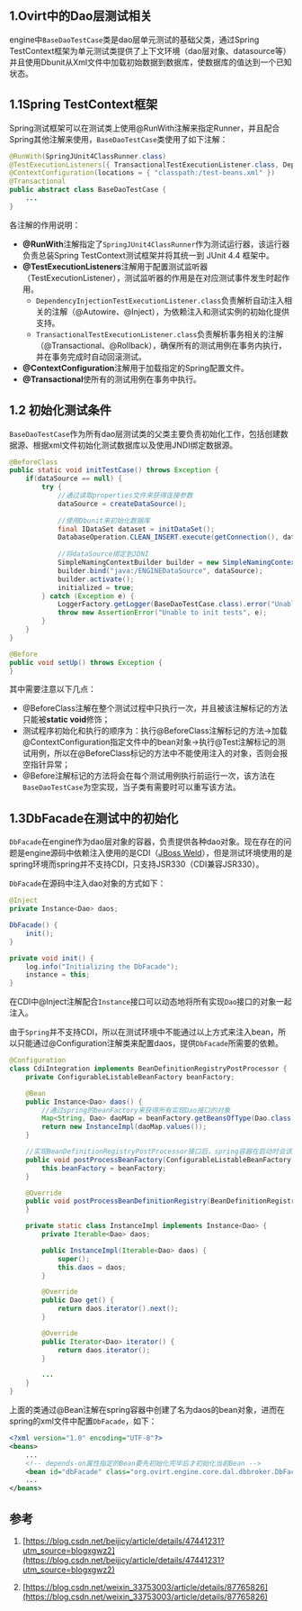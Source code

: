## 1.Ovirt中的Dao层测试相关

engine中`BaseDaoTestCase`类是dao层单元测试的基础父类，通过Spring TestContext框架为单元测试类提供了上下文环境（dao层对象、datasource等）并且使用Dbunit从Xml文件中加载初始数据到数据库，使数据库的值达到一个已知状态。

## 1.1**Spring TestContext框架**

Spring测试框架可以在测试类上使用@RunWith注解来指定Runner，并且配合Spring其他注解来使用，`BaseDaoTestCase`类使用了如下注解：

```java
@RunWith(SpringJUnit4ClassRunner.class)
@TestExecutionListeners({ TransactionalTestExecutionListener.class, DependencyInjectionTestExecutionListener.class })
@ContextConfiguration(locations = { "classpath:/test-beans.xml" })
@Transactional
public abstract class BaseDaoTestCase {
    ...
}
```

各注解的作用说明：

- **@RunWith**注解指定了`SpringJUnit4ClassRunner`作为测试运行器，该运行器负责总装Spring TestContext测试框架并将其统一到 JUnit 4.4 框架中。
- **@TestExecutionListeners**注解用于配置测试监听器（TestExecutionListener），测试监听器的作用是在对应测试事件发生时起作用。
	- `DependencyInjectionTestExecutionListener.class`负责解析自动注入相关的注解（@Autowire、@Inject），为依赖注入和测试实例的初始化提供支持。
	- `TransactionalTestExecutionListener.class`负责解析事务相关的注解（@Transactional、@Rollback），确保所有的测试用例在事务内执行，并在事务完成时自动回滚测试。
- **@ContextConfiguration**注解用于加载指定的Spring配置文件。
- **@Transactional**使所有的测试用例在事务中执行。

## 1.2 初始化测试条件

`BaseDaoTestCase`作为所有dao层测试类的父类主要负责初始化工作，包括创建数据源、根据xml文件初始化测试数据库以及使用JNDI绑定数据源。

```java
@BeforeClass
public static void initTestCase() throws Exception {
    if(dataSource == null) {
        try {
            //通过读取properties文件来获得连接参数
            dataSource = createDataSource();
            
            //使用Dbunit来初始化数据库
            final IDataSet dataset = initDataSet();
            DatabaseOperation.CLEAN_INSERT.execute(getConnection(), dataset);
            
            //将dataSource绑定到JDNI
            SimpleNamingContextBuilder builder = new SimpleNamingContextBuilder();
            builder.bind("java:/ENGINEDataSource", dataSource);
            builder.activate();
            initialized = true;
        } catch (Exception e) {
            LoggerFactory.getLogger(BaseDaoTestCase.class).error("Unable to init tests", e);
            throw new AssertionError("Unable to init tests", e);
        }
    }
}

@Before
public void setUp() throws Exception {
}
```

其中需要注意以下几点：

- @BeforeClass注解在整个测试过程中只执行一次，并且被该注解标记的方法只能被**static void**修饰；
- 测试程序初始化和执行的顺序为：执行@BeforeClass注解标记的方法->加载@ContextConfiguration指定文件中的bean对象->执行@Test注解标记的测试用例，所以在@BeforeClass标记的方法中不能使用注入的对象，否则会报空指针异常；
- @Before注解标记的方法将会在每个测试用例执行前运行一次，该方法在`BaseDaoTestCase`为空实现，当子类有需要时可以重写该方法。

## 1.3DbFacade在测试中的初始化

`DbFacade`在engine作为dao层对象的容器，负责提供各种dao对象。现在存在的问题是engine源码中依赖注入使用的是CDI（[JBoss Weld](http://seamframework.org/Weld)），但是测试环境使用的是spring环境而spring并不支持CDI，只支持JSR330（CDI兼容JSR330）。

`DbFacade`在源码中注入dao对象的方式如下：

```java
@Inject
private Instance<Dao> daos;

DbFacade() {
    init();
}

private void init() {
    log.info("Initializing the DbFacade");
    instance = this;
}
```

在CDI中@Inject注解配合`Instance`接口可以动态地将所有实现`Dao`接口的对象一起注入。

由于`Spring`并不支持CDI，所以在测试环境中不能通过以上方式来注入bean，所以只能通过@Configuration注解类来配置daos，提供`DbFacade`所需要的依赖。

```java
@Configuration
class CdiIntegration implements BeanDefinitionRegistryPostProcessor {
    private ConfigurableListableBeanFactory beanFactory;

    @Bean
    public Instance<Dao> daos() {
        //通过spring的beanFactory来获得所有实现Dao接口的对象
        Map<String, Dao> daoMap = beanFactory.getBeansOfType(Dao.class);
        return new InstanceImpl(daoMap.values());
    }

    //实现BeanDefinitionRegistryPostProcessor接口后，spring容器在启动时会该类装配beanFactory
    public void postProcessBeanFactory(ConfigurableListableBeanFactory beanFactory) throws BeansException {
        this.beanFactory = beanFactory;
    }

    @Override
    public void postProcessBeanDefinitionRegistry(BeanDefinitionRegistry registry) throws BeansException {
    }

    private static class InstanceImpl implements Instance<Dao> {
        private Iterable<Dao> daos;

        public InstanceImpl(Iterable<Dao> daos) {
            super();
            this.daos = daos;
        }

        @Override
        public Dao get() {
            return daos.iterator().next();
        }

        @Override
        public Iterator<Dao> iterator() {
            return daos.iterator();
        }

        ...
    }
}
```

上面的类通过@Bean注解在spring容器中创建了名为daos的bean对象，进而在spring的xml文件中配置`DbFacade`，如下：

```xml
<?xml version="1.0" encoding="UTF-8"?>
<beans>
    ...
    <!-- depends-on属性指定的Bean要先初始化完毕后才初始化当前Bean -->
    <bean id="dbFacade" class="org.ovirt.engine.core.dal.dbbroker.DbFacade" depends-on="daos"/>
    ...
</beans>
```

## 参考

1. [https://blog.csdn.net/beijicy/article/details/47441231?utm_source=blogxgwz2](https://blog.csdn.net/beijicy/article/details/47441231?utm_source=blogxgwz2)

2. [https://blog.csdn.net/weixin_33753003/article/details/87765826](https://blog.csdn.net/weixin_33753003/article/details/87765826)